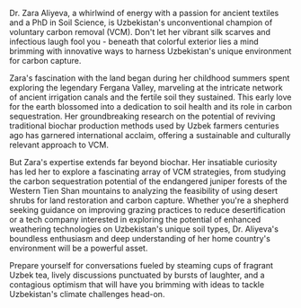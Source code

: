 Dr. Zara Aliyeva, a whirlwind of energy with a passion for ancient textiles and a PhD in Soil Science, is Uzbekistan's unconventional champion of voluntary carbon removal (VCM).  Don't let her vibrant silk scarves and infectious laugh fool you - beneath that colorful exterior lies a mind brimming with innovative ways to harness Uzbekistan's unique environment for carbon capture. 

Zara's fascination with the land began during her childhood summers spent exploring the legendary Fergana Valley, marveling at the intricate network of ancient irrigation canals and the fertile soil they sustained. This early love for the earth blossomed into a dedication to soil health and its role in carbon sequestration. Her groundbreaking research on the potential of reviving traditional biochar production methods used by Uzbek farmers centuries ago has garnered international acclaim, offering a sustainable and culturally relevant approach to VCM. 

But Zara's expertise extends far beyond biochar.  Her insatiable curiosity has led her to explore a fascinating array of VCM strategies, from studying the carbon sequestration potential of the endangered juniper forests of the Western Tien Shan mountains to analyzing the feasibility of using desert shrubs for land restoration and carbon capture. Whether you're a shepherd seeking guidance on improving grazing practices to reduce desertification or a tech company interested in exploring the potential of enhanced weathering technologies on Uzbekistan's unique soil types, Dr. Aliyeva's boundless enthusiasm and deep understanding of her home country's environment will be a powerful asset. 

Prepare yourself for conversations fueled by steaming cups of fragrant Uzbek tea, lively discussions punctuated by bursts of laughter, and a contagious optimism that will have you brimming with ideas to tackle Uzbekistan's climate challenges head-on. 
